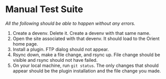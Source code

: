 # Manual Test Suite

_All the following should be able to happen without any errors._

1. Create a devenv. Delete it. Create a devenv with that same name.
2. Open the site associated with that devenv. It should load to the Orient home page.
3. Install a plugin. FTP dialog should not appear.
4. Rsync down, make a file change, and rsync up. File change should be visible and rsync should not have failed.
5. On your local machine, run `git status`. The only changes that should appear should be the plugin installation and the file change you made.